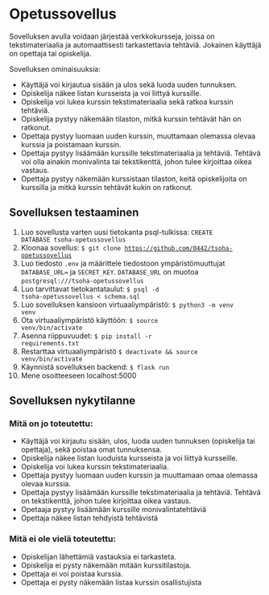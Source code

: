 # Opetussovellus

Sovelluksen avulla voidaan järjestää verkkokursseja, joissa on tekstimateriaalia ja automaattisesti tarkastettavia tehtäviä. Jokainen käyttäjä on opettaja tai opiskelija.

Sovelluksen ominaisuuksia:

* Käyttäjä voi kirjautua sisään ja ulos sekä luoda uuden tunnuksen.
* Opiskelija näkee listan kursseista ja voi liittyä kurssille.
* Opiskelija voi lukea kurssin tekstimateriaalia sekä ratkoa kurssin tehtäviä.
* Opiskelija pystyy näkemään tilaston, mitkä kurssin tehtävät hän on ratkonut.
* Opettaja pystyy luomaan uuden kurssin, muuttamaan olemassa olevaa kurssia ja poistamaan kurssin.
* Opettaja pystyy lisäämään kurssille tekstimateriaalia ja tehtäviä. Tehtävä voi olla ainakin monivalinta tai tekstikenttä, johon tulee kirjoittaa oikea vastaus.
* Opettaja pystyy näkemään kurssistaan tilaston, keitä opiskelijoita on kurssilla ja mitkä kurssin tehtävät kukin on ratkonut.

## Sovelluksen testaaminen
1. Luo sovellusta varten uusi tietokanta psql-tulkissa: <code>CREATE DATABASE tsoha-opetussovellus</code>
1. Kloonaa sovellus: <code>$ git clone https://github.com/0442/tsoha-opetussovellus</code>
1. Luo tiedosto <code>.env</code> ja määrittele tiedostoon ympäristömuuttujat <code>DATABASE_URL=</code>  ja <code>SECRET_KEY</code>. <code>DATABASE_URL</code> on muotoa <code>postgresql:///tsoha-opetussovellus</code>
1. Luo tarvittavat tietokantataulut: <code>$ psql -d tsoha-opetussovellus < schema.sql</code>
1. Luo sovelluksen kansioon virtuaaliympäristö: <code>$ python3 -m venv venv</code>
1. Ota virtuaaliympäristö käyttöön: <code>$ source venv/bin/activate</code>
1. Asenna riippuvuudet: <code>$ pip install -r requirements.txt</code>
1. Restarttaa virtuaaliympäristö <code>$ deactivate && source venv/bin/activate</code>
1. Käynnistä sovelluksen backend: <code>$ flask run</code>
1. Mene osoitteeseen localhost:5000

## Sovelluksen nykytilanne
### Mitä on jo toteutettu:
- Käyttäjä voi kirjautu sisään, ulos, luoda uuden tunnuksen (opiskelija tai opettaja), sekä poistaa omat tunnuksensa.
- Opiskelija näkee listan luoduista kursseista ja voi liittyä kursseille.
- Opiskelija voi lukea kurssin tekstimateriaalia.
- Opettaja pystyy luomaan uuden kurssin ja muuttamaan omaa olemassa olevaa kurssia.
- Opettaja pystyy lisäämään kurssille tekstimateriaalia ja tehtäviä. Tehtävä on tekstikenttä, johon tulee kirjoittaa oikea vastaus.
- Opetaaja pystyy lisäämään kurssille monivalintatehtäviä
- Opettaja näkee listan tehdyistä tehtävistä

### Mitä ei ole vielä toteutettu:
- Opiskelijan lähettämiä vastauksia ei tarkasteta.
- Opiskelija ei pysty näkemään mitään kurssitilastoja.
- Opettaja ei voi poistaa kurssia.
- Opettaja ei pysty näkemään listaa kurssin osallistujista
